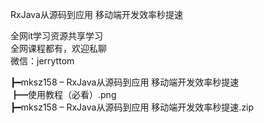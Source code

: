 RxJava从源码到应用 移动端开发效率秒提速

全网it学习资源共享学习<br>全网课程都有，欢迎私聊<br>微信：jerryttom<br>

┣━mksz158 – RxJava从源码到应用 移动端开发效率秒提速<br> ┣━使用教程（必看）.png<br> ┣━mksz158 – RxJava从源码到应用 移动端开发效率秒提速.zip